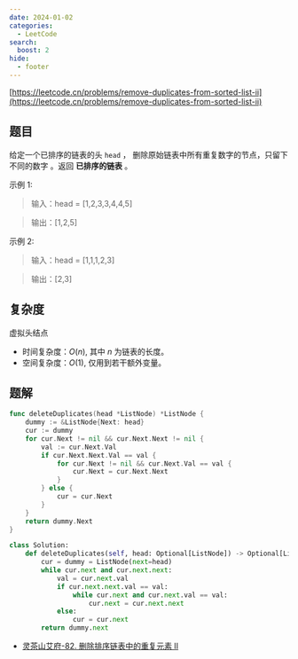 ```yaml
---
date: 2024-01-02
categories:
  - LeetCode
search:
  boost: 2
hide:
  - footer
---
```


[https://leetcode.cn/problems/remove-duplicates-from-sorted-list-ii](https://leetcode.cn/problems/remove-duplicates-from-sorted-list-ii)

## 题目

给定一个已排序的链表的头 `head` ， 删除原始链表中所有重复数字的节点，只留下不同的数字 。返回 **已排序的链表** 。

示例 1:

> 输入：head = [1,2,3,3,4,4,5]

> 输出：[1,2,5]

示例 2:

> 输入：head = [1,1,1,2,3]

> 输出：[2,3]

## 复杂度

虚拟头结点

- 时间复杂度：$O(n)$, 其中 $n$ 为链表的长度。
- 空间复杂度：$O(1)$, 仅用到若干额外变量。

## 题解

```go title="Go"
func deleteDuplicates(head *ListNode) *ListNode {
    dummy := &ListNode{Next: head}
    cur := dummy
    for cur.Next != nil && cur.Next.Next != nil {
        val := cur.Next.Val
        if cur.Next.Next.Val == val {
            for cur.Next != nil && cur.Next.Val == val {
                cur.Next = cur.Next.Next
            }
        } else {
            cur = cur.Next
        }
    }
    return dummy.Next
}
```

```python title="Python"
class Solution:
    def deleteDuplicates(self, head: Optional[ListNode]) -> Optional[ListNode]:
        cur = dummy = ListNode(next=head)
        while cur.next and cur.next.next:
            val = cur.next.val
            if cur.next.next.val == val:
                while cur.next and cur.next.val == val:
                    cur.next = cur.next.next
            else:
                cur = cur.next
        return dummy.next
```

- [灵茶山艾府-82. 删除排序链表中的重复元素 II](https://leetcode.cn/problems/remove-duplicates-from-sorted-list-ii/solutions/2004067/ru-he-qu-zhong-yi-ge-shi-pin-jiang-tou-p-2ddn/)
